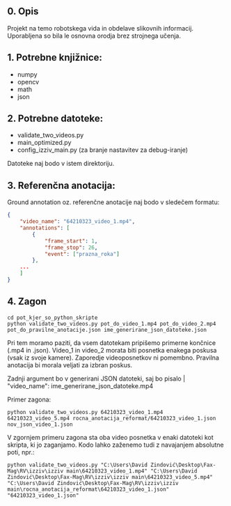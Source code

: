 ## 0. Opis
Projekt na temo robotskega vida in obdelave slikovnih informacij. Uporabljena so bila le osnovna orodja brez strojnega učenja.

## 1. Potrebne knjižnice:
* numpy
* opencv
* math
* json

## 2. Potrebne datoteke:
* validate_two_videos.py
* main_optimized.py
* config_izziv_main.py (za branje nastavitev za debug-iranje)

Datoteke naj bodo v istem direktoriju.

## 3. Referenčna anotacija:
Ground annotation oz. referenčne anotacije naj bodo v sledečem formatu:
```json
{
    "video_name": "64210323_video_1.mp4",
    "annotations": [
		{
            "frame_start": 1,
            "frame_stop": 26,
            "event": ["prazna_roka"]
        },
    ...
    ]
}
```

## 4. Zagon
```
cd pot_kjer_so_python_skripte
python validate_two_videos.py pot_do_video_1.mp4 pot_do_video_2.mp4 pot_do_pravilne_anotacije.json ime_generirane_json_datoteke.json
```
Pri tem moramo paziti, da vsem datotekam pripišemo primerne končnice (.mp4 in .json). Video_1 in video_2 morata biti posnetka enakega poskusa (vsak iz svoje kamere). Zaporedje videoposnetkov ni pomembno. Pravilna anotacija bi morala veljati za izbran poskus.

Zadnji argument bo v generirani JSON datoteki, saj bo pisalo
| "video_name": ime_generirane_json_datoteke.mp4

Primer zagona:
```
python validate_two_videos.py 64210323_video_1.mp4 64210323_video_5.mp4 rocna_anotacija_reformat/64210323_video_1.json nov_json_video_1.json
```

V zgornjem primeru zagona sta oba video posnetka v enaki datoteki kot skripta, ki jo zaganjamo.
Kodo lahko zaženemo tudi z navajanjem absolutne poti, npr.:
```
python validate_two_videos.py "C:\Users\David Zindović\Desktop\Fax-Mag\RV\izziv\izziv main\64210323_video_1.mp4" "C:\Users\David Zindović\Desktop\Fax-Mag\RV\izziv\izziv main\64210323_video_5.mp4" "C:\Users\David Zindović\Desktop\Fax-Mag\RV\izziv\izziv main\rocna_anotacija_reformat\64210323_video_1.json" "64210323_video_1.json"
```
